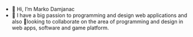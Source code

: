 - 👋 Hi, I’m Marko Damjanac
- 💞️ I have a big passion to programming and design web applications
and also 👀looking to collaborate on the area of programming and design in web apps, software and game platform.
<!-- - 📫 How to reach me ... You can reach me on GitHub -->
<!-- - 🌱 I’m currently learning -->

<!---
damlern92/damlern92 is a ✨ special ✨ repository because its `README.md` (this file) appears on your GitHub profile.
You can click the Preview link to take a look at your changes.
--->

